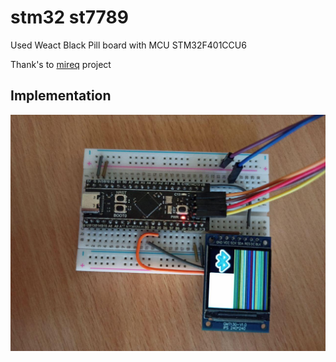 # stm32 st7789

Used Weact Black Pill board with MCU STM32F401CCU6

Thank's to [mireq](https://github.com/mireq/st7789-stm32-driver) project

## Implementation

![alt text](https://github.com/Ismoilkhuja/stm32_st7789/blob/main/docs/image.jpg)
